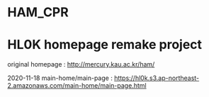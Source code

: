 # HAM_CPR
# HL0K homepage remake project
original homepage : http://mercury.kau.ac.kr/ham/

2020-11-18 main-home/main-page : https://hl0k.s3.ap-northeast-2.amazonaws.com/main-home/main-page.html
